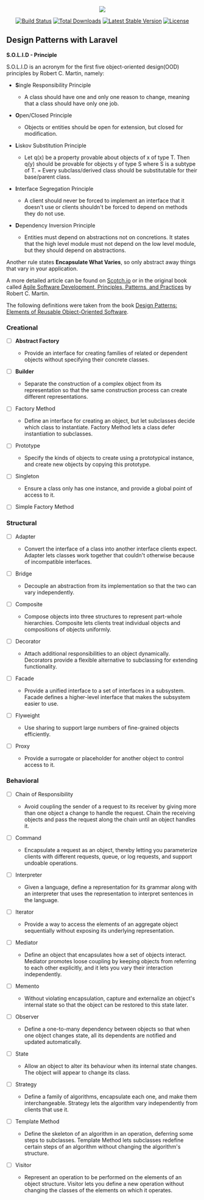<p align="center"><img src="https://laravel.com/assets/img/components/logo-laravel.svg"></p>

<p align="center">
<a href="https://travis-ci.org/laravel/framework"><img src="https://travis-ci.org/laravel/framework.svg" alt="Build Status"></a>
<a href="https://packagist.org/packages/laravel/framework"><img src="https://poser.pugx.org/laravel/framework/d/total.svg" alt="Total Downloads"></a>
<a href="https://packagist.org/packages/laravel/framework"><img src="https://poser.pugx.org/laravel/framework/v/stable.svg" alt="Latest Stable Version"></a>
<a href="https://packagist.org/packages/laravel/framework"><img src="https://poser.pugx.org/laravel/framework/license.svg" alt="License"></a>
</p>

## Design Patterns with Laravel

**S.O.L.I.D - Principle**

S.O.L.I.D is an acronym for the first five object-oriented design(OOD) principles by Robert C. Martin, namely:

* **S**ingle Responsibility Principle
	* A class should have one and only one reason to change, meaning that a class should have only one job.

* **O**pen/Closed Principle
	* Objects or entities should be open for extension, but closed for modification.

* **L**iskov Substitution Principle
	* Let q(x) be a property provable about objects of x of type T. Then q(y) should be provable for objects y of type S where S is a subtype of T.
	= Every subclass/derived class should be substitutable for their base/parent class.

* **I**nterface Segregation Principle
	* A client should never be forced to implement an interface that it doesn't use or clients shouldn't be forced to depend on methods they do not use.

* **D**ependency Inversion Principle
	* Entities must depend on abstractions not on concretions. It states that the high level module must not depend on the low level module, but they should depend on abstractions.

Another rule states **Encapsulate What Varies**, so only abstract away things that vary in your application.

A more detailed article can be found on <a href="https://scotch.io/bar-talk/s-o-l-i-d-the-first-five-principles-of-object-oriented-design">Scotch.io</a>
or in the original book called <a href="https://www.amazon.com/Software-Development-Principles-Patterns-Practices/dp/0135974445/ref=sr_1_2?ie=UTF8&qid=1502116411&sr=8-2&keywords=agile+software+development">
Agile Software Development, Principles, Patterns, and Practices</a> by Robert C. Martin.

The following definitions were taken from the book <a href="https://www.amazon.com/Design-Patterns-Elements-Reusable-Object-Oriented/dp/0201633612/ref=sr_1_1?ie=UTF8&qid=1502116580&sr=8-1&keywords=design+patterns">
Design Patterns: Elements of Reusable Object-Oriented Software</a>.

### Creational

- [ ] **Abstract Factory**
	* Provide an interface for creating families of related or dependent objects without specifying their concrete classes.

- [ ] **Builder**
	* Separate the construction of a complex object from its representation so that the same
	construction process can create different representations.

- [ ] Factory Method
	* Define an interface for creating an object, but let subclasses decide which class to instantiate. Factory Method lets
	a class defer instantiation to subclasses.

- [ ] Prototype
	* Specify the kinds of objects to create using a prototypical instance, and create new objects by copying this prototype.

- [ ] Singleton
	* Ensure a class only has one instance, and provide a global point of access to it.

- [ ] Simple Factory Method


### Structural

- [ ] Adapter
	* Convert the interface of a class into another interface clients expect. Adapter lets classes work together that
	couldn't otherwise because of incompatible interfaces.

- [ ] Bridge
	* Decouple an abstraction from its implementation so that the two can vary independently.

- [ ] Composite
	* Compose objects into three structures to represent part-whole hierarchies. Composite lets clients treat individual
	objects and compositions of objects uniformly.

- [ ] Decorator
	* Attach additional responsibilities to an object dynamically. Decorators provide a flexible alternative to subclassing
	for extending functionality.

- [ ] Facade
	* Provide a unified interface to a set of interfaces in a subsystem. Facade defines a higher-level interface that makes
	the subsystem easier to use.

- [ ] Flyweight
	* Use sharing to support large numbers of fine-grained objects efficiently.

- [ ] Proxy
	* Provide a surrogate or placeholder for another object to control access to it.

### Behavioral

- [ ] Chain of Responsibility
	* Avoid coupling the sender of a request to its receiver by giving more than one object a change to handle the request.
	Chain the receiving objects and pass the request along the chain until an object handles it.

- [ ] Command
	* Encapsulate a request as an object, thereby letting you parameterize clients with different requests, queue,
	or log requests, and support undoable operations.

- [ ] Interpreter
	* Given a language, define a representation for its grammar along with an interpreter that uses the
	representation to interpret sentences in the language.

- [ ] Iterator
	* Provide a way to access the elements of an aggregate object sequentially without exposing its underlying
	representation.

- [ ] Mediator
	* Define an object that encapsulates how a set of objects interact. Mediator promotes loose coupling by keeping
	 objects from referring to each other explicitly, and it lets you vary their interaction independently.

- [ ] Memento
	* Without violating encapsulation, capture and externalize an object's internal state so that the object can be
	restored to this state later.

- [ ] Observer
	* Define a one-to-many dependency between objects so that when one object changes state, all its dependents are notified
	and updated automatically.

- [ ] State
	* Allow an object to alter its behaviour when its internal state changes. The object will appear to change its class.

- [ ] Strategy
	* Define a family of algorithms, encapsulate each one, and make them interchangeable. Strategy lets the algorithm
	vary independently from clients that use it.

- [ ] Template Method
	* Define the skeleton of an algorithm in an operation, deferring some steps to subclasses. Template Method lets
	subclasses redefine certain steps of an algorithm without changing the algorithm's structure.

- [ ] Visitor
	* Represent an operation to be performed on the elements of an object structure. Visitor lets you define a new operation
	without changing the classes of the elements on which it operates.

